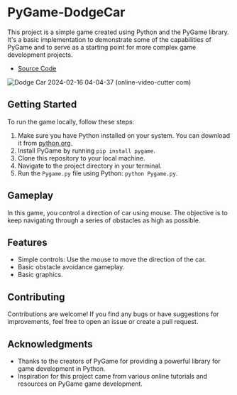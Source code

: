# PyGame-DodgeCar

This project is a simple game created using Python and the PyGame library. It's a basic implementation to demonstrate some of the capabilities of PyGame and to serve as a starting point for more complex game development projects.

- [Source Code](https://github.com/Adeen317/DodgeCarGame-Python/blob/main/Pygame.py)
  
![Dodge Car 2024-02-16 04-04-37 (online-video-cutter com)](https://github.com/Adeen317/DodgeCarGame-Python/assets/112985225/18aa05e8-4de3-4c45-8b3e-571b7762eb62)

## Getting Started

To run the game locally, follow these steps:

1. Make sure you have Python installed on your system. You can download it from [python.org](https://www.python.org/).
2. Install PyGame by running `pip install pygame`.
3. Clone this repository to your local machine.
4. Navigate to the project directory in your terminal.
5. Run the `Pygame.py` file using Python: `python Pygame.py`.

## Gameplay

In this game, you control a direction of car using mouse. The objective is to keep navigating through a series of obstacles as high as possible.

## Features

- Simple controls: Use the mouse to move the direction of the car.
- Basic obstacle avoidance gameplay.
- Basic graphics.

## Contributing

Contributions are welcome! If you find any bugs or have suggestions for improvements, feel free to open an issue or create a pull request.


## Acknowledgments

- Thanks to the creators of PyGame for providing a powerful library for game development in Python.
- Inspiration for this project came from various online tutorials and resources on PyGame game development.

